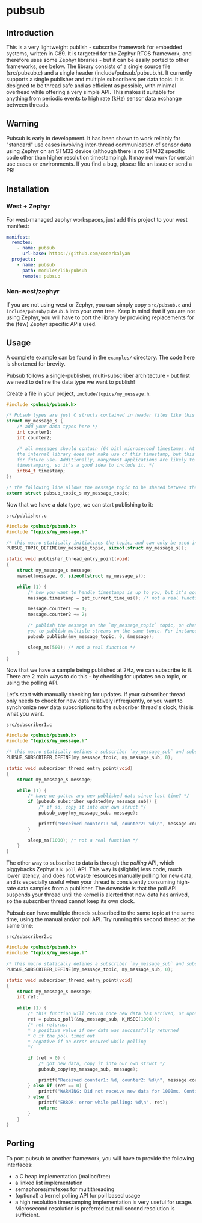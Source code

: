 # pubsub

## Introduction
This is a very lightweight publish - subscribe framework for embedded systems, written in C89. It is targeted for the Zephyr RTOS framework, and therefore uses some Zephyr libraries - but it can be easily ported to other frameworks, see below. The library consists of a single source file (src/pubsub.c) and a single header (include/pubsub/pubsub.h). It currently supports a single publisher and multiple subscribers per data topic. It is designed to be thread safe and as efficient as possible, with minimal overhead while offering a very simple API. This makes it suitable for anything from periodic events to high rate (kHz) sensor data exchange between threads.

## Warning
Pubsub is early in development. It has been shown to work reliably for "standard" use cases involving inter-thread communication of sensor data using Zephyr on an STM32 device (although there is no STM32 specific code other than higher resolution timestamping). It may not work for certain use cases or environments. If you find a bug, please file an issue or send a PR!

## Installation
### West + Zephyr
For west-managed zephyr workspaces, just add this project to your west manifest:
```yaml
manifest:
  remotes:
    - name: pubsub
      url-base: https://github.com/coderkalyan
  projects:
    - name: pubsub
      path: modules/lib/pubsub
      remote: pubsub
```

### Non-west/zephyr
If you are not using west or Zephyr, you can simply copy `src/pubsub.c` and `include/pubsub/pubsub.h` into your own tree. Keep in mind that if you are not using Zephyr, you will have to port the library by providing replacements for the (few) Zephyr specific APIs used.

## Usage
A complete example can be found in the `examples/` directory. The code here is shortened for brevity.

Pubsub follows a single-publisher, multi-subscriber architecture - but first we need to define the data type we want to publish!

Create a file in your project, `include/topics/my_message.h`:
```c
#include <pubsub/pubsub.h>

/* Pubsub types are just C structs contained in header files like this one. */
struct my_message_s {
	/* add your data types here */
	int counter1;
	int counter2;

	/* all messages should contain (64 bit) microsecond timestamps. At time of writing,
	the internal library does not make use of this timestamp, but this field is reserved
	for future use. Additionally, many/most applications are likely to benefit from message
	timestamping, so it's a good idea to include it. */
	int64_t timestamp;
};

/* the following line allows the message topic to be shared between the publisher and subscriber(s). */
extern struct pubsub_topic_s my_message_topic;
```

Now that we have a data type, we can start publishing to it:

`src/publisher.c`
```c
#include <pubsub/pubsub.h>
#include "topics/my_message.h"

/* this macro statically initializes the topic, and can only be used in a single file (per topic) */
PUBSUB_TOPIC_DEFINE(my_message_topic, sizeof(struct my_message_s));

static void publisher_thread_entry_point(void)
{
	struct my_message_s message;
	memset(message, 0, sizeof(struct my_message_s));

	while (1) {
		/* how you want to handle timestamps is up to you, but it's good practice to populate it with something, even if it isn't accurate down to the microsecond */
		message.timestamp = get_current_time_us(); /* not a real function */

		message.counter1 += 1;
		message.counter2 += 2;

		/* publish the message on the `my_message_topic` topic, on channel 0. Channels allow
		you to publish multiple streams on the same topic. For instance, you might have a temperature sample topic, and want to publish independent samples from 2 separate temperature sensors. If you only plan to publish to a single channel, use channel 0. */
		pubsub_publish(&my_message_topic, 0, &message);

		sleep_ms(500); /* not a real function */
	}
}
```

Now that we have a sample being published at 2Hz, we can subscribe to it. There are 2 main ways to do this - by checking for updates on a topic, or using the polling API.

Let's start with manually checking for updates. If your subscriber thread only needs to check for new data relatively infrequently, or you want to synchronize new data subscriptions to the subscriber thread's clock, this is what you want.

`src/subscriber1.c`
```c
#include <pubsub/pubsub.h>
#include "topics/my_message.h"

/* this macro statically defines a subscriber `my_message_sub` and subscribes it to `my_message_topic` on channel 0. */
PUBSUB_SUBSCRIBER_DEFINE(my_message_topic, my_message_sub, 0);

static void subscriber_thread_entry_point(void)
{
	struct my_message_s message;

	while (1) {
		/* have we gotten any new published data since last time? */
		if (pubsub_subscriber_updated(my_message_sub)) {
			/* if so, copy it into our own struct */
			pubsub_copy(my_message_sub, message);

			printf("Received counter1: %d, counter2: %d\n", message.counter1, message.counter2);
		}

		sleep_ms(1000); /* not a real function */
	}
}
```

The other way to subscribe to data is through the *polling* API, which piggybacks Zephyr's `k_poll` API. This way is (slightly) less code, much lower latency, and does not waste resources manually polling for new data, and is especially useful when your thread is consistently consuming high-rate data samples from a publisher. The downside is that the poll API suspends your thread until the kernel is alerted that new data has arrived, so the subscriber thread cannot keep its own clock.

Pubsub can have multiple threads subscribed to the same topic at the same time, using the manual and/or poll API. Try running this second thread at the same time:

`src/subscriber2.c`
```c
#include <pubsub/pubsub.h>
#include "topics/my_message.h"

/* this macro statically defines a subscriber `my_message_sub` and subscribes it to `my_message_topic` on channel 0. */
PUBSUB_SUBSCRIBER_DEFINE(my_message_topic, my_message_sub, 0);

static void subscriber_thread_entry_point(void)
{
	struct my_message_s message;
	int ret;

	while (1) {
		/* this function will return once new data has arrived, or upon timeout (1000ms in this case). */
		ret = pubsub_poll(&my_message_sub, K_MSEC(1000));
		/* ret returns:
		* a positive value if new data was successfully returned
		* 0 if the poll timed out
		* negative if an error occured while polling
		*/

		if (ret > 0) {
			/* got new data, copy it into our own struct */
			pubsub_copy(my_message_sub, message);

			printf("Received counter1: %d, counter2: %d\n", message.counter1, message.counter2);
		} else if (ret == 0) {
			printf("WARNING: Did not receive new data for 1000ms. Continuing poll.\n");
		} else {
			printf("ERROR: error while polling: %d\n", ret);
			return;
		}
	}
}
```

## Porting
To port pubsub to another framework, you will have to provide the following interfaces:
* a C heap implementation (malloc/free)
* a linked list implementation
* semaphores/mutexes for multithreading
* (optional) a kernel polling API for poll based usage
* a high resolution timestamping implementation is very useful for usage. Microsecond resolution is preferred but millisecond resolution is sufficient.

